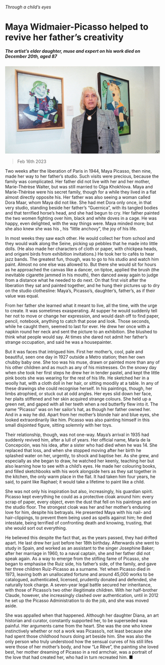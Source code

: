 ###### Through a child’s eyes

# Maya Widmaier-Picasso helped to revive her father’s creativity 

##### The artist’s elder daughter, muse and expert on his work died on December 20th, aged 87 

![image](images/20230218_OBP002.jpg) 

> Feb 16th 2023 

Two weeks after the liberation of Paris in 1944, Maya Picasso, then nine, made her way to her father’s studio. Such visits were precious, because the family was complicated. Her father did not live with her and her mother, Marie-Thérèse Walter, but was still married to Olga Khokhlova. Maya and Marie-Thérèse were his secret family, though for a while they lived in a flat almost directly opposite his. Her father was also seeing a woman called Dora Maar, whom Maya did not like. She had met Dora only once, in that very studio, standing beside her father’s “Guernica”, with its tangled bodies and that terrified horse’s head, and she had begun to cry. Her father painted the two women fighting over him, black and white doves in a cage. He was happy, even delighted, with the way things were. Maya minded more; but she also knew she was his , his “little anchovy”, the joy of his life. 

In most weeks they saw each other. He would collect her from school and they would walk along the Seine, picking up pebbles that he made into little dolls. (He also made her characters of cloth or paper, with chickpea heads, and origami birds from exhibition invitations.) He took her to cafés to hear jazz bands. The greatest fun, though, was to go to his studio and watch him paint. Almost no one else was allowed to. But there she would sit for hours as he approached the canvas like a dancer, on tiptoe, applied the brush (the inevitable cigarette jammed in his mouth), then danced away again to judge from a distance what he needed to do next. On that first visit after the liberation they sat and painted together, and he hung their pictures up to dry on the studio clothesline: Maya’s, Picasso’s, daughter’s, father’s, as if their value was equal. 

From her father she learned what it meant to live, all the time, with the urge to create. It was sometimes exasperating. At supper he would suddenly tell her not to move or change her expression, and would dash off to find paper, pencil, notebook, anything to catch that pose and look. Those seconds, while he caught them, seemed to last for ever. He drew her once with a napkin round her neck and sent the picture to an exhibition. She blushed to think what people would say. At times she dared not admit her father’s strange occupation, and said he was a housepainter. 

But it was faces that intrigued him. First her mother’s, cool, pale and beautiful, seen one day in 1927 outside a Metro station; then her own chubby baby one. She too was his muse, drawn or painted more than any of his other children and as much as any of his mistresses. On the snowy day when she took her first steps he drew her in tender pastel, and kept the little pink boots she was wearing for the rest of his life. He sketched her in a woolly hat, with a cloth doll in her hair, or sitting moodily at a table. In any of these drawings she could recognise herself. In his paintings, though, her limbs atrophied, or stuck out at odd angles. Her eyes slid down her face, her plaits stiffened and her skin acquired strange colours. She held up a green net, and gaped with all her teeth when a red butterfly flew into it. The name “Picasso” was on her sailor’s hat, as though her father owned her. And in a way he did. Apart from her mother’s blonde hair and blue eyes, she looked extraordinarily like him. Picasso was also painting himself in this small disjointed figure, sitting solemnly with her toys. 

Their relationship, though, was not one-way. Maya’s arrival in 1935 had suddenly revived him, after a lull of years. Her official name, María de la Concepción, was his idea, after a sister who had died when he was 14. She replaced that loss, and when she stopped moving after her birth he splashed water on her, urgently, to shock and baptise her. As she grew, and especially as she began to draw, he watched her keenly, teaching her but also learning how to see with a child’s eyes. He made her colouring books, and filled sketchbooks with his work alongside hers as they sat together in the kitchen, the only warm place in the flat. It had taken him four years, he said, to paint like Raphael; it would take a lifetime to paint like a child. 

She was not only his inspiration but also, increasingly, his guardian spirit. Picasso kept everything he could as a protective cloak around him: every scrap of paper, every object, even the dust that fell on his paintings and on the studio floor. The strongest cloak was her and her mother’s enduring love for him, despite his betrayals. He presented Maya with his nail- and hair-clippings, to prevent them being used as spells against him; he died intestate, being terrified of confronting death and knowing, trusting, that she would sort out everything. 

He believed this despite the fact that, as the years passed, they had drifted apart. He last drew her just before her 18th birthday. Afterwards she went to study in Spain, and worked as an assistant to the singer Josephine Baker; after her marriage in 1960, to a naval captain, she and her father did not speak again. As a way to emerge from the stifling fame of Picasso, she began to emphasise the Ruiz side, his father’s side, of the family, and gave her three children Ruiz-Picasso as a surname. Yet when Picasso died in 1973, leaving both an unallocated fortune and around 45,000 works to be catalogued, authenticated, licensed, prudently donated and defended, she naturally took charge. A seven-year legal battle secured her inheritance, with those of Picasso’s two other illegitimate children. With her half-brother Claude, however, she increasingly clashed over authentication, until in 2012 he set up the Picasso Administration to do the job, and she was moved aside. 

She was appalled when that happened. Although her daughter Diana, an art historian and curator, constantly supported her, to be superseded was painful. Her arguments came from the heart. She was the one who knew instinctively whether or not a work was Picasso’s, not least because she had spent those childhood hours doing art beside him. She was also the only person who truly understood how the sensual curves of his still lifes were those of her mother’s body, and how “Le Rêve”, the painting she loved best, her mother dreaming of Picasso in a red armchair, was a portrait of the love that had created her, who had in turn recreated him. ■

